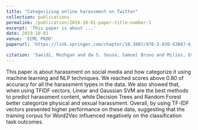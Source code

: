 ```yaml
---
title: "Categorizing online harassment on Twitter"
collection: publications
permalink: /publication/2019-10-01-paper-title-number-1
excerpt: 'This paper is about ...'
date: 2019-10-01
venue: 'ECML PKDD'
paperurl: 'https://link.springer.com/chapter/10.1007/978-3-030-43887-6_22'

citation: 'Saeidi, Mozhgan and da S. Sousa, Samuel Bruno and Milios, Evangelos and Zeh, Norbert and Berton, Lilian. (2019). &quot;Categorizing online harassment on Twitter.&quot; Booktitle: Machine Learning and Knowledge Discovery in Databases: International Workshops of ECML PKDD 2019, W{\"u}rzburg, Germany, September 16--20, 2019, Proceedings, Part II. pages={283--297}, year={2020}, organization={Springer} <i>Journal 1</i>. 1(1).'
---
```

This paper is about harassment on social media and how categorize it using machine learning and NLP techniques. We reached scores above 0.80 of accuracy for all the harassment types in the data. We also showed that, when using TFIDF vectors, Linear and Gaussian SVM are the best methods to predict
harassment content, while Decision Trees and Random Forest better categorize physical and sexual harassment. Overall, by using TF-IDF vectors
presented higher performance on these data, suggesting that the training corpus for Word2Vec influenced negatively on the classification task
outcomes.

<!-- You can find this paper here: 'https://link.springer.com/chapter/10.1007/978-3-030-43887-6_22' -->


<!-- Recommended citation: Mozhgan Saeidi, Evangelos Milios, Norbert Zeh. (2019). "Categorizing online harassment on Twitter." <i>Journal 1</i>. 1(1). -->
